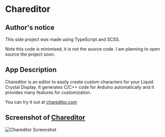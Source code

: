 # Chareditor
## Author's notice
This side project was made using TypeScript and SCSS.

Note this code is minimised, it is not the source code. I am planning to open source the project soon.
## App Description
Chareditor is an editor to easily create custom characters for your Liquid Crystal Display. It generates C/C++ code for Arduino automatically and it provides many features for customization.

You can try it out at [chareditor.com](chareditor.com)
## Screenshot of [Chareditor](chareditor.com)
![Chareditor Screenshot](https://i.imgur.com/PwEGNvu.png)
